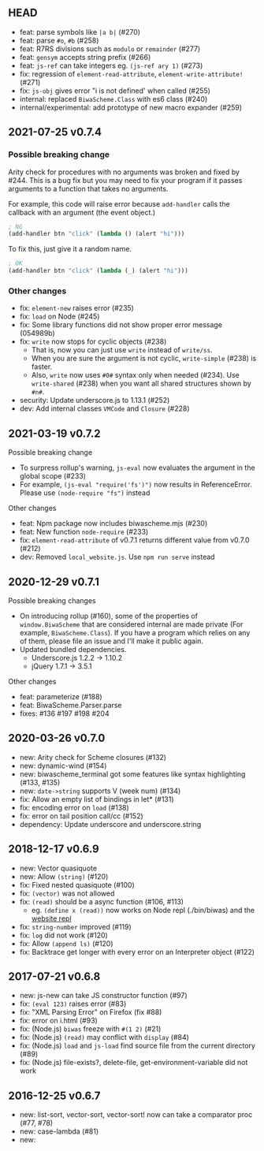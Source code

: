 ## HEAD

- feat: parse symbols like `|a b|` (#270)
- feat: parse `#o`, `#b` (#258)
- feat: R7RS divisions such as `modulo` or `remainder` (#277)
- feat: `gensym` accepts string prefix (#266)
- feat: `js-ref` can take integers eg. `(js-ref ary 1)` (#273)
- fix: regression of `element-read-attribute`, `element-write-attribute!` (#271)
- fix: `js-obj` gives error "i is not defined' when called (#255)
- internal: replaced `BiwaScheme.Class` with es6 class (#240)
- internal/experimental: add prototype of new macro expander (#259)

## 2021-07-25 v0.7.4

### Possible breaking change

Arity check for procedures with no arguments was broken and fixed by #244. This is a bug fix but you may need to fix your program if it passes arguments to a function that takes no arguments.

For example, this code will raise error because `add-handler` calls the callback with an argument (the event object.)

```scheme
; NG
(add-handler btn "click" (lambda () (alert "hi")))
```

To fix this, just give it a random name.

```scheme
; OK
(add-handler btn "click" (lambda (_) (alert "hi")))
```

### Other changes

- fix: `element-new` raises error (#235)
- fix: `load` on Node (#245)
- fix: Some library functions did not show proper error message (054989b)
- fix: `write` now stops for cyclic objects (#238)
  - That is, now you can just use `write` instead of `write/ss`.
  - When you are sure the argument is not cyclic, `write-simple` (#238) is faster.
  - Also, `write` now uses `#0#` syntax only when needed (#234). Use `write-shared` (#238) when you want all shared structures shown by `#n#`.
- security: Update underscore.js to 1.13.1 (#252)
- dev: Add internal classes `VMCode` and `Closure` (#228)

## 2021-03-19 v0.7.2

Possible breaking change

- To surpress rollup's warning, `js-eval` now evaluates the argument in the global scope (#233)
- For example, `(js-eval "require('fs')")` now results in ReferenceError. Please use `(node-require "fs")` instead

Other changes

- feat: Npm package now includes biwascheme.mjs (#230)
- feat: New function `node-require` (#233)
- fix: `element-read-attribute` of v0.7.1 returns different value from v0.7.0 (#212)
- dev: Removed `local_website.js`. Use `npm run serve` instead

## 2020-12-29 v0.7.1

Possible breaking changes

- On introducing rollup (#160), some of the properties of `window.BiwaScheme`
  that are considered internal are made private (For example, `BiwaScheme.Class`).
  If you have a program which relies on any of them, please file an issue
  and I'll make it public again.
- Updated bundled dependencies.
  - Underscore.js 1.2.2 -> 1.10.2
  - jQuery 1.7.1 -> 3.5.1

Other changes

- feat: parameterize (#188)
- feat: BiwaScheme.Parser.parse
- fixes: #136 #197 #198 #204

## 2020-03-26 v0.7.0

  * new: Arity check for Scheme closures (#132)
  * new: dynamic-wind (#154)
  * new: biwascheme_terminal got some features like syntax highlighting (#133, #135)
  * new: `date->string` supports V (week num) (#134)
  * fix: Allow an empty list of bindings in let* (#131)
  * fix: encoding error on `load` (#138)
  * fix: error on tail position call/cc (#152)
  * dependency: Update underscore and underscore.string

## 2018-12-17 v0.6.9

  * new: Vector quasiquote
  * new: Allow `(string)` (#120)
  * fix: Fixed nested quasiquote (#100)
  * fix: `(vector)` was not allowed
  * fix: `(read)` should be a async function (#106, #113)
    - eg. `(define x (read))` now works on Node repl (./bin/biwas) and the [website repl](https://www.biwascheme.org)
  * fix: `string-number` improved (#119)
  * fix: `log` did not work (#120)
  * fix: Allow `(append ls)` (#120)
  * fix: Backtrace get longer with every error on an Interpreter object (#122)

## 2017-07-21 v0.6.8

  * new: js-new can take JS constructor function (#97)
  * fix: `(eval 123)` raises error (#83)
  * fix: "XML Parsing Error" on Firefox (fix #88)
  * fix: error on i.html (#93)
  * fix: (Node.js) `biwas` freeze with `#(1 2)` (#21)
  * fix: (Node.js) `(read)` may conflict with `display` (#84)
  * fix: (Node.js) `load` and `js-load` find source file from the current directory (#89)
  * fix: (Node.js) file-exists?, delete-file, get-environment-variable did not work

## 2016-12-25 v0.6.7

  * new: list-sort, vector-sort, vector-sort! now can take a comparator proc (#77, #78)
  * new: case-lambda (#81)
  * new: <script type="text/biwascheme"> also interpreted as Scheme program (#82)
  * fix: surpress deprecation warning for util.print on Node.js
  * fix: `BiwaScheme.define_scmfunc` was broken (#76)
  * fix: fixed error on `load` on Firefox (#79)
  * fix: element-toggle-class-name!, etc. shows deprecation warning unintentionally (#80)

## 2016-10-06 v0.6.6

  * new: string->number supports complex numbers (#72)
  * fix: fixed number predicates (eg. (complex? 1) now returns #t) (#70)
  * fix: fixed "BiwaScheme.Port.current_error.puts is not a function" (#75)
  * fix: error on defining a value based on itself (#74)
      ; eg.
      (define a 1)
      (define a (+ a 1))

## 2016-09-15 v0.6.5

  * new: complex numbers arithmetics (#69)
  * new: `readline` is supported on Node (#23)

## 2016-05-31 v0.6.4

  * new: R7RS promise (delay, force, delay-force, etc.)
  * change:
    - Add BiwaScheme.VERSION (BiwaScheme.Version is still available
      but deprecated)
    - `wait-for` returns event object instead of `#<undef>`

## 2015-12-25 v0.6.3

  * new:
    - macro `..` (expands to `js-invocation`)
  * change:
    - added `element-write-attribute!`, `element-add-class-name!`,
      `element-remove-class-name!`, `element-toggle-class-name!`
      and deprecated these without `!`
    - added `list->js-array`, `js-array->list`,
      `js-obj->alist`, `alist->js-obj` and deprecated
      `list-to-js-array`, etc.
  * Add reference http://www.biwascheme.org/doc/reference.html
  * Some bug fixes

## 2014-02-16  v0.6.2

  * change:
      - upgraded from jQuery 1.6.2 to 1.7.1
      - switched inspected strings to be double-quoted instead of single-quoted
      - define-record-type was defining mutator with wrong name like
        'set-book-name!', but fixed to define 'book-name-set!'
      - scoped assertion helpers to BiwaScheme (assert_string, etc)

  * new:
      - added stack traces to exceptions (GH #9)
      - Support hex character literals (eg. #\x41 => #\A) (GH #17)
      - $ and getelem functions can now take 1 or 2 arguments like in jQuery (second optional argument is the scope to search for the selector in)
      - functions and syntaxes:
        o element-has-class-name?, element-add-class-name (fixed),
          element-remove-class-name, element-toggle-class-name
          element-select
        o receive
        o remove-handler! (also, add-handler! now returns a reference to the handler function so that it can be passed to remove-handler!)
        o bitwise-* 
        o regexp-replace-all
        o vector-push! (= Array#push in JS)
      - Node:
        o js-load
        o BiwaScheme.run_file
        o underscore.js is available at BiwaScheme._, underscore.string at BiwaScheme._.str
        o srfi-98 get-environment-variable(s)

  * some bug fixes

## 2011-12-01  v0.6.1

  * fix: bin/biwas works on Node 0.6.x

  * change: do not raise error when null or undefined is returned
            from libfunc

  * new:
      - R6RS Enumerations
      - mutable hashtables
      - new functions
        - format (srfi-28)
        - write-char, with-output-to-port, call-with-string-output-port

  * new on Node:
    - One line program on command-line
      $ biwas -e "(print 'hello)"
    - REPL
      $ biwas   # (no arguments)
    - file-exists?, delete-file, command-line, exit
        (R6RS standard library chapter 9 and 10)

## 2011-11-22  v0.6.0

  * change: migrated from prototype.js to jQuery and underscore.js

  * change: argument for $ is passed to jQuery's $.
      old: ($ "foo")
      new: ($ "#foo")

  * new functions:
      list-copy
      console-log, console-debug, console-info,
        console-warn, console-error
      inc!, dec!
      dotimes
      js-function?

  * new demos:
      demo/raphaeljs/
      demo/chat_with_socketio_and_node/

## 2011-08-07  v0.5.7

  * new: install via npm ($ npm install biwascheme)
    it means you can do require('biwascheme') on Node
  * improve: added tuplespace/README
  * fix: element-write-attribute did not work

## 2011-07-07  v0.5.6

  * new: Node.js support! (try 'node bin/biwas a.scm')

## 2011-06-30  v0.5.5.2

  * new: list-sort/comp
  * fix: functions with multiple body exprs did not work

## 2010-12-25  v0.5.5.1

  * new: R6RS Records
  * bug fixes

## 2010-08-27  v0.5.4.2

  * fix: (let-values)
  * fix: (acos)
  * new: (gensym) returns random symbol
  * new: (string->number) parses flonum
  * new: BiwaScheme.GitCommit
    note: now sed is needed to compile biwascheme.js

